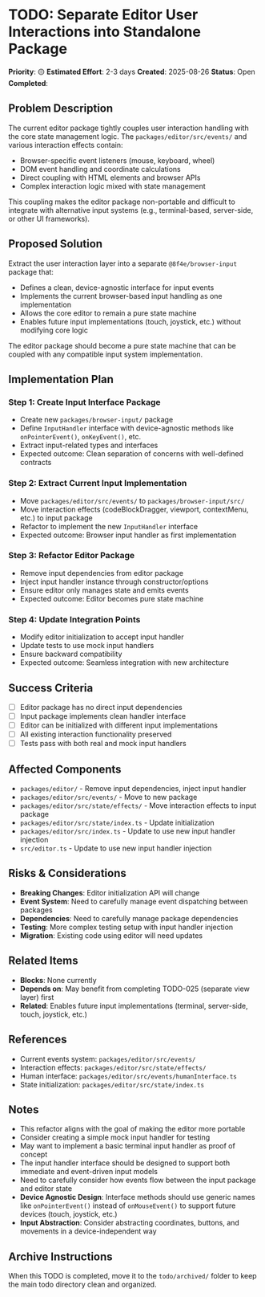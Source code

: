 # TODO: Separate Editor User Interactions into Standalone Package

**Priority**: 🟡
**Estimated Effort**: 2-3 days
**Created**: 2025-08-26
**Status**: Open
**Completed**: 

## Problem Description

The current editor package tightly couples user interaction handling with the core state management logic. The `packages/editor/src/events/` and various interaction effects contain:
- Browser-specific event listeners (mouse, keyboard, wheel)
- DOM event handling and coordinate calculations
- Direct coupling with HTML elements and browser APIs
- Complex interaction logic mixed with state management

This coupling makes the editor package non-portable and difficult to integrate with alternative input systems (e.g., terminal-based, server-side, or other UI frameworks).

## Proposed Solution

Extract the user interaction layer into a separate `@8f4e/browser-input` package that:
- Defines a clean, device-agnostic interface for input events
- Implements the current browser-based input handling as one implementation
- Allows the core editor to remain a pure state machine
- Enables future input implementations (touch, joystick, etc.) without modifying core logic

The editor package should become a pure state machine that can be coupled with any compatible input system implementation.

## Implementation Plan

### Step 1: Create Input Interface Package
- Create new `packages/browser-input/` package
- Define `InputHandler` interface with device-agnostic methods like `onPointerEvent()`, `onKeyEvent()`, etc.
- Extract input-related types and interfaces
- Expected outcome: Clean separation of concerns with well-defined contracts

### Step 2: Extract Current Input Implementation
- Move `packages/editor/src/events/` to `packages/browser-input/src/`
- Move interaction effects (codeBlockDragger, viewport, contextMenu, etc.) to input package
- Refactor to implement the new `InputHandler` interface
- Expected outcome: Browser input handler as first implementation

### Step 3: Refactor Editor Package
- Remove input dependencies from editor package
- Inject input handler instance through constructor/options
- Ensure editor only manages state and emits events
- Expected outcome: Editor becomes pure state machine

### Step 4: Update Integration Points
- Modify editor initialization to accept input handler
- Update tests to use mock input handlers
- Ensure backward compatibility
- Expected outcome: Seamless integration with new architecture

## Success Criteria

- [ ] Editor package has no direct input dependencies
- [ ] Input package implements clean handler interface
- [ ] Editor can be initialized with different input implementations
- [ ] All existing interaction functionality preserved
- [ ] Tests pass with both real and mock input handlers

## Affected Components

- `packages/editor/` - Remove input dependencies, inject input handler
- `packages/editor/src/events/` - Move to new package
- `packages/editor/src/state/effects/` - Move interaction effects to input package
- `packages/editor/src/state/index.ts` - Update initialization
- `packages/editor/src/index.ts` - Update to use new input handler injection
- `src/editor.ts` - Update to use new input handler injection

## Risks & Considerations

- **Breaking Changes**: Editor initialization API will change
- **Event System**: Need to carefully manage event dispatching between packages
- **Dependencies**: Need to carefully manage package dependencies
- **Testing**: More complex testing setup with input handler injection
- **Migration**: Existing code using editor will need updates

## Related Items

- **Blocks**: None currently
- **Depends on**: May benefit from completing TODO-025 (separate view layer) first
- **Related**: Enables future input implementations (terminal, server-side, touch, joystick, etc.)

## References

- Current events system: `packages/editor/src/events/`
- Interaction effects: `packages/editor/src/state/effects/`
- Human interface: `packages/editor/src/events/humanInterface.ts`
- State initialization: `packages/editor/src/state/index.ts`

## Notes

- This refactor aligns with the goal of making the editor more portable
- Consider creating a simple mock input handler for testing
- May want to implement a basic terminal input handler as proof of concept
- The input handler interface should be designed to support both immediate and event-driven input models
- Need to carefully consider how events flow between the input package and editor state
- **Device Agnostic Design**: Interface methods should use generic names like `onPointerEvent()` instead of `onMouseEvent()` to support future devices (touch, joystick, etc.)
- **Input Abstraction**: Consider abstracting coordinates, buttons, and movements in a device-independent way

## Archive Instructions

When this TODO is completed, move it to the `todo/archived/` folder to keep the main todo directory clean and organized. 